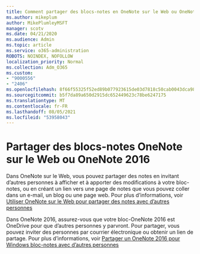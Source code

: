 ```yaml
---
title: Comment partager des blocs-notes en OneNote sur le Web ou OneNote 2016
ms.author: mikeplum
author: MikePlumleyMSFT
manager: scotv
ms.date: 04/21/2020
ms.audience: Admin
ms.topic: article
ms.service: o365-administration
ROBOTS: NOINDEX, NOFOLLOW
localization_priority: Normal
ms.collection: Adm_O365
ms.custom:
- "9000556"
- "2406"
ms.openlocfilehash: 8f66f55325f52ed89b077923615de03d7818c50cab0043dca98aadca3e725bc8
ms.sourcegitcommit: b5f7da89a650d2915dc652449623c78be6247175
ms.translationtype: MT
ms.contentlocale: fr-FR
ms.lasthandoff: 08/05/2021
ms.locfileid: "53958043"
---
```

# <a name="share-notebooks-in-onenote-for-the-web-or-onenote-2016"></a>Partager des blocs-notes OneNote sur le Web ou OneNote 2016

Dans OneNote sur le Web, vous pouvez partager des notes en invitant d’autres personnes à afficher et à apporter des modifications à votre bloc-notes, ou en créant un lien vers une page de notes que vous pouvez coller dans un e-mail, un blog ou une page web. Pour plus d’informations, voir [Utiliser OneNote sur le Web pour partager des notes avec d’autres personnes](https://support.office.com/article/D3481FBE-E06C-4883-B7E9-B2EE9F38AED3)

Dans OneNote 2016, assurez-vous que votre bloc-OneNote 2016 est OneDrive pour que d’autres personnes y parvront. Pour partager, vous pouvez inviter des personnes par courrier électronique ou obtenir un lien de partage. Pour plus d’informations, voir [Partager un OneNote 2016 pour Windows bloc-notes avec d’autres personnes](https://support.office.com/article/d14b6033-7a95-4536-9216-bb0a5e0f8285)